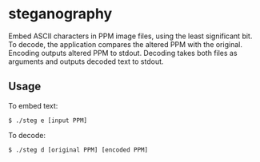 # steganography
Embed ASCII characters in PPM image files, using the least significant bit. To decode, the application compares the altered PPM with the original. Encoding outputs altered PPM to stdout. Decoding takes both files as arguments and outputs decoded text to stdout.

## Usage
To embed text:

	$ ./steg e [input PPM]

To decode:

	$ ./steg d [original PPM] [encoded PPM]
